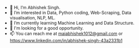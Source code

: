 - 👋 Hi, I’m Abhishek Singh.
- 👀 I’m interested in Data, Python coding, Web-Scraping, Data visualisation, NLP, ML.
- 🌱 I’m currently learning Machine Learning and Data Structure.
- 💞️ I'm looking for a good opportunity.
- 📫 You can reach me at maiabhishek1012@gmail.com or https://www.linkedin.com/in/abhishek-singh-43a2331b1

<!---
i-abhishekkk/i-abhishekkk is a ✨ special ✨ repository because its `README.md` (this file) appears on your GitHub profile.
You can click the Preview link to take a look at your changes.
--->
